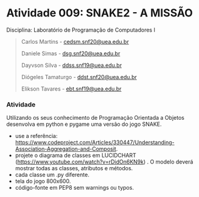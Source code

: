 # Atividade 009: SNAKE2 - A MISSÃO


Disciplina: Laboratório de Programação de Computadores I
> 
> Carlos Martins - cedsm.snf20@uea.edu.br
> 
> Daniele Simas - dsg.snf20@uea.edu.br
> 
> Dayvson Silva - ddss.snf19@uea.edu.br
>
> Diógeles Tamaturgo - ddst.snf20@uea.edu.br
> 
> Elikson Tavares - ebt.snf19@uea.edu.br


### Atividade


Utilizando os seus conhecimento de Programação Orientada a Objetos desenvolva em python e pygame uma versão do jogo SNAKE.

- use a referência: https://www.codeproject.com/Articles/330447/Understanding-Association-Aggregation-and-Composit.
- projete o diagrama de classes em LUCIDCHART (https://www.youtube.com/watch?v=rDidOn6KN9k) . O modelo deverá mostrar todas as classes, atributos e métodos.
- cada classe um .py diferente.
- tela do jogo 800x600.
- código-fonte em PEP8 sem warnings ou typos.
